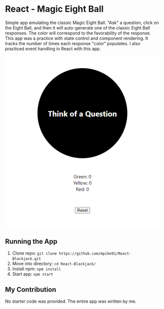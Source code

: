 # React - Magic Eight Ball
Simple app emulating the classic Magic Eight Ball. "Ask" a question, click on the Eight Ball, and then it will auto-generate one of the classic Eight Ball responses. The color will correspond to the favorability of the response. This app was a practice with state control and component rendering. It tracks the number of times each response "color" populates. I also practiced event handling in React with this app.

<p align="center">
     <img src="app.png" alt="App">
</p>

## Running the App
1) Clone repo: `git clone https://github.com/mpike91/React-Blackjack.git`
2) Move into directory: `cd React-Blackjack/`
3) Install npm: `npm install`
4) Start app: `npm start`

## My Contribution
No starter code was provided. The entire app was written by me.
